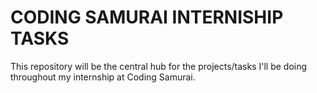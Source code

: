 # CODING SAMURAI INTERNISHIP TASKS
 This repository will be the central hub for the projects/tasks I'll be doing throughout my internship at Coding Samurai.
